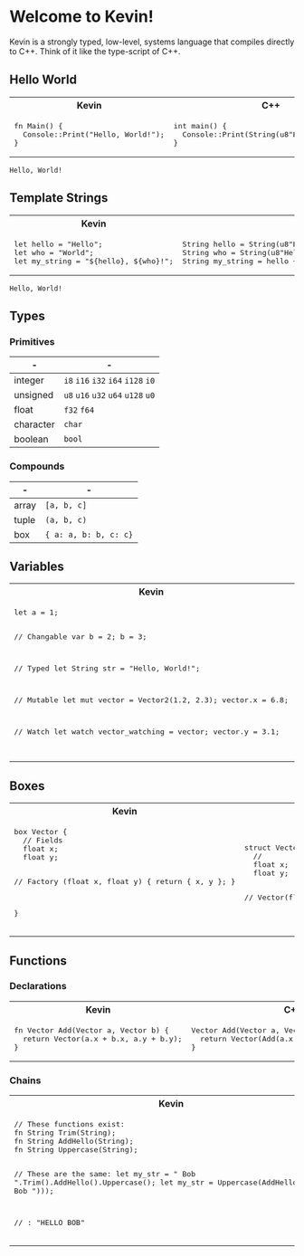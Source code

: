# Welcome to Kevin!

Kevin is a strongly typed, low-level, systems language that compiles directly to
C++. Think of it like the type-script of C++.

## Hello World

<table>
<tr><th>Kevin</th><th>C++</th></tr>
<tr>
<td>
<pre>
fn Main() {
  Console::Print("Hello, World!");
}
</pre>
</td>
<td>
<pre>
int main() {
  Console::Print(String(u8"Hello, World!"));
}
</pre>
</td>
</tr>
</table>

```
Hello, World!
```

## Template Strings

<table>
<tr><th>Kevin</th><th>C++</th></tr>
<tr>
<td>
<pre>
let hello = "Hello";
let who = "World";
let my_string = "${hello}, ${who}!";
</pre>
</td>
<td>
<pre>
String hello = String(u8"Hello");
String who = String(u8"Hello");
String my_string = hello + String(u8", ") + who + String(u8"!");
</pre>
</td>
</tr>
</table>

```
Hello, World!
```

## Types

### Primitives

| -         | -                                  |
| --------- | ---------------------------------- |
| integer   | `i8` `i16` `i32` `i64` `i128` `i0` |
| unsigned  | `u8` `u16` `u32` `u64` `u128` `u0` |
| float     | `f32` `f64`                        |
| character | `char`                             |
| boolean   | `bool`                             |

### Compounds

| -     | -                     |
| ----- | --------------------- |
| array | `[a, b, c]`           |
| tuple | `(a, b, c)`           |
| box   | `{ a: a, b: b, c: c}` |

## Variables

<table>
<tr><th>Kevin</th><th>C++</th></tr>
<tr>
<td>
<pre>
let a = 1;

// Changable
var b = 2;
b = 3;

// Typed
let String str = "Hello, World!";

// Mutable
let mut vector = Vector2(1.2, 2.3);
vector.x = 6.8;

// Watch
let watch vector_watching = vector;
vector.y = 3.1;

</pre>
</td>
<td>
<pre>
int a = 1;

//
int b = 2;
b = 3;

//
String str = String(u8"Hello, World");

//
let mut vector = Vector2(1.2, 2.3);
vector.x = 6.8;

//
let watch vector_watching = vector;
vector.y = 3.1;

</pre>
</td>
</tr>
</table>

## Boxes

<table>
<tr><th>Kevin</th><th>C++</th></tr>
<tr>
<td>
<pre>
box Vector {
  // Fields
  float x;
  float y;

  // Factory
  (float x, float y) {
    return { x, y };
  }

}
</pre>
</td>
<td>
<pre>
struct Vector {
  //
  float x;
  float y;

  //
  Vector(float x, float y) {
    this->x = x;
    this->y = y;
  }
}
</pre>
</td>
</tr>
</table>

## Functions

### Declarations

<table>
<tr><th>Kevin</th><th>C++</th></tr>
<tr>
<td>
<pre>
fn Vector Add(Vector a, Vector b) {
  return Vector(a.x + b.x, a.y + b.y);
}
</pre>
</td>
<td>
<pre>
Vector Add(Vector a, Vector b) {
  return Vector(Add(a.x, b.x), Add(a.y, b.y));
}
</pre>
</td>
</tr>
</table>


### Chains

<table>
<tr><th>Kevin</th><th>C++</th></tr>
<tr>
<td>
<pre>
// These functions exist:
fn String Trim(String);
fn String AddHello(String);
fn String Uppercase(String);

// These are the same:
let my_str = "  Bob  ".Trim().AddHello().Uppercase();
let my_str = Uppercase(AddHello(Trim("  Bob  ")));

// : "HELLO BOB"
</pre>
</td>
<td>
<pre>
//
String Trim(String);
String AddHello(String);
String Uppercase(String);

//
String my_str = Uppercase(AddHello(Trim("  Bob  ")));

//
// : "HELLO BOB"
</pre>
</td>
</tr>
</table>
